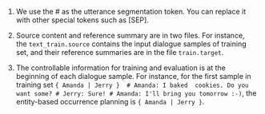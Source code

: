 1. We use the # as the utterance segmentation token. You can replace it with other special tokens such as [SEP].  

2. Source content and reference summary are in two files. For instance, the `text_train.source` contains the input dialogue samples of training set, and their reference summaries are in the file `train.target`.  

3. The controllable information for training and evaluation is at the beginning of each dialogue sample. For instance, for the first sample in training set `{ Amanda | Jerry }  # Amanda: I baked  cookies. Do you want some? # Jerry: Sure! # Amanda: I'll bring you tomorrow :-)`, the entity-based occurrence planning is `{ Amanda | Jerry }`.

